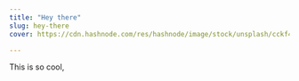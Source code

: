 ```yaml
---
title: "Hey there"
slug: hey-there
cover: https://cdn.hashnode.com/res/hashnode/image/stock/unsplash/cckf4TsHAuw/upload/d3751ad9d5959e50df39feeff1b03509.jpeg

---
```


This is so cool,